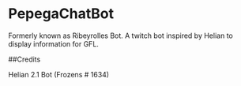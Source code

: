 # PepegaChatBot
Formerly known as Ribeyrolles Bot. A twitch bot inspired by Helian to display information for GFL.

##Credits

Helian 2.1 Bot (Frozens # 1634)
